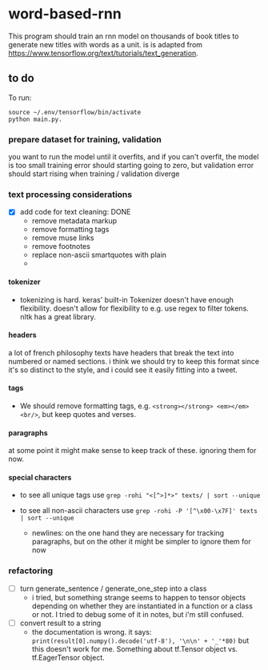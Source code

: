 # word-based-rnn

This program should train an rnn model on thousands of book titles to generate new titles with words as a unit. is is adapted from https://www.tensorflow.org/text/tutorials/text_generation.

## to do

To run:

```
source ~/.env/tensorflow/bin/activate
python main.py.
```

### prepare dataset for training, validation

you want to run the model until it overfits, and if you can't overfit, the model is too small
training error should starting going to zero, but validation error should start rising
when training / validation diverge

### text processing considerations

- [X] add code for text cleaning: DONE
  - remove metadata markup
  - remove formatting tags
  - remove muse links
  - remove footnotes
  - replace non-ascii smartquotes with plain
  -
#### tokenizer

- tokenizing is hard. keras' built-in Tokenizer doesn't have enough flexibility. doesn't allow for flexibility to e.g. use regex to filter tokens. nltk has a great library.

#### headers

a lot of french philosophy texts have headers that break the text into numbered or named sections. i think we should try to keep this format since it's so distinct to the style, and i could see it easily fitting into a tweet.

#### tags

- We should remove formatting tags, e.g. ``<strong></strong> <em></em> <br/>``, but keep quotes and verses.

#### paragraphs
at some point it might make sense to keep track of these. ignoring them for now.

#### special characters

- to see all unique tags use ```grep -rohi "<[^>]*>" texts/ | sort --unique```
- to see all non-ascii characters use ``grep -rohi -P '[^\x00-\x7F]' texts | sort --unique ``

    - newlines: on the one hand they are necessary for tracking paragraphs, but on the other it might be simpler to ignore them for now

### refactoring

  - [ ] turn generate_sentence / generate_one_step into a class
    - i tried, but something strange seems to happen to tensor objects depending on whether they are instantiated in a function or a class or not. I tried to debug some of it in notes, but i'm still confused.
  - [ ] convert result to a string
	- the documentation is wrong. it says: ```print(result[0].numpy().decode('utf-8'), '\n\n' + '_'*80)``` but this doesn't work for me. Something about tf.Tensor object vs. tf.EagerTensor object.

